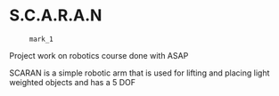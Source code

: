 # S.C.A.R.A.N 
         mark_1
         
         
Project work on robotics course done with ASAP 

SCARAN is a simple robotic arm that is used for lifting and placing light weighted objects and has a 5 DOF
